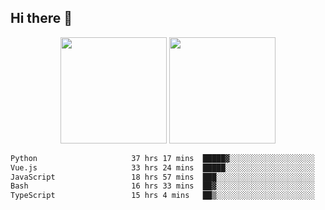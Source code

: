## Hi there 👋
<div align="center">
<span>  </span>
<img height="170px" src="https://github-readme-stats.vercel.app/api?username=bigQY&show_icons=true&count_private==true&v=3" /><span>        </span><img height="170px" src="https://github-readme-stats.vercel.app/api/top-langs/?username=bigQY&layout=compact&langs_count=8&v=3" />
<span>  </span>
</div>
<div align="center">

<!--START_SECTION:waka-->

```txt
Python                     37 hrs 17 mins  █████▓░░░░░░░░░░░░░░░░░░░   22.93 %
Vue.js                     33 hrs 24 mins  █████░░░░░░░░░░░░░░░░░░░░   20.55 %
JavaScript                 18 hrs 57 mins  ███░░░░░░░░░░░░░░░░░░░░░░   11.66 %
Bash                       16 hrs 33 mins  ██▓░░░░░░░░░░░░░░░░░░░░░░   10.19 %
TypeScript                 15 hrs 4 mins   ██▒░░░░░░░░░░░░░░░░░░░░░░   09.27 %
```

<!--END_SECTION:waka-->
</div>
